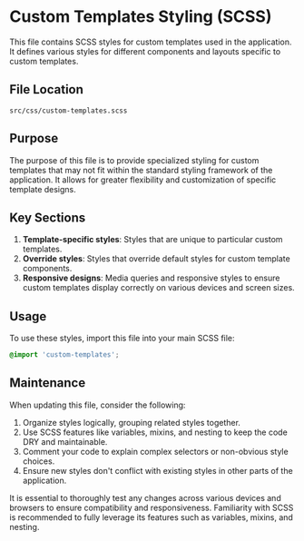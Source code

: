 # Custom Templates Styling (SCSS)

This file contains SCSS styles for custom templates used in the application. It defines various styles for different components and layouts specific to custom templates.

## File Location

`src/css/custom-templates.scss`

## Purpose

The purpose of this file is to provide specialized styling for custom templates that may not fit within the standard styling framework of the application. It allows for greater flexibility and customization of specific template designs.

## Key Sections

1. **Template-specific styles**: Styles that are unique to particular custom templates.
2. **Override styles**: Styles that override default styles for custom template components.
3. **Responsive designs**: Media queries and responsive styles to ensure custom templates display correctly on various devices and screen sizes.

## Usage

To use these styles, import this file into your main SCSS file:

```scss
@import 'custom-templates';
```

## Maintenance

When updating this file, consider the following:

1. Organize styles logically, grouping related styles together.
2. Use SCSS features like variables, mixins, and nesting to keep the code DRY and maintainable.
3. Comment your code to explain complex selectors or non-obvious style choices.
4. Ensure new styles don't conflict with existing styles in other parts of the application.

It is essential to thoroughly test any changes across various devices and browsers to ensure compatibility and responsiveness. Familiarity with SCSS is recommended to fully leverage its features such as variables, mixins, and nesting.